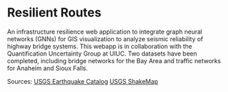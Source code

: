 # Resilient Routes

An infrastructure resilience web application to integrate graph neural networks (GNNs) for GIS visualization to analyze seismic reliability of highway bridge systems. This webapp is in collaboration with the Quantification Uncertainty Group at UIUC. Two datasets have been completed, including bridge networks for the Bay Area and traffic networks for Anaheim and Sioux Falls.

Sources:
[USGS Earthquake Catalog](https://earthquake.usgs.gov/fdsnws/event/1/)
[USGS ShakeMap](https://usgs.github.io/shakemap/apidoc/shakemap.html)
